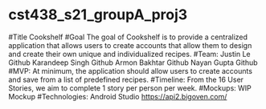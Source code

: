 # cst438_s21_groupA_proj3

#Title
  Cookshelf 
#Goal
  The goal of Cookshelf is to provide a centralized application that allows users to create accounts that allow them to design and create their own unique and individualized recipes.
#Team:
  Justin Le
    Github 
  Karandeep Singh
    Github
  Armon Bakhtar
    Github
  Nayan Gupta
    Github
#MVP:
  At minimum, the application should allow users to create accounts and save from a list of predefined recipes. 
#Timeline: 
  From the 16 User Stories, we aim to complete 1 story per person per week. 
#Mockups: WIP
  Mockup
#Technologies:
  Android Studio
https://api2.bigoven.com/
